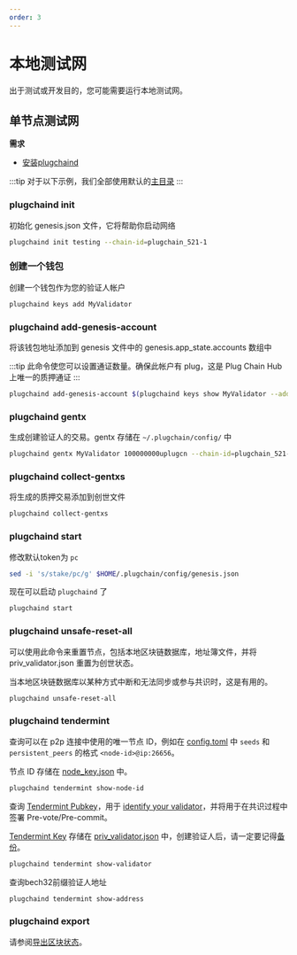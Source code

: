 ```yaml
---
order: 3
---
```


# 本地测试网

出于测试或开发目的，您可能需要运行本地测试网。

## 单节点测试网

**需求**

- [安装plugchaind](../get-started/install.md)

:::tip
对于以下示例，我们全部使用默认的[主目录](intro.md#主目录)
:::

### plugchaind init

初始化 genesis.json 文件，它将帮助你启动网络

```bash
plugchaind init testing --chain-id=plugchain_521-1
```

### 创建一个钱包

创建一个钱包作为您的验证人帐户

```bash
plugchaind keys add MyValidator
```

### plugchaind add-genesis-account

将该钱包地址添加到 genesis 文件中的 genesis.app_state.accounts 数组中

:::tip
此命令使您可以设置通证数量。确保此帐户有 plug，这是 Plug Chain Hub 上唯一的质押通证
:::

```bash
plugchaind add-genesis-account $(plugchaind keys show MyValidator --address) 150000000uplugcn
```

### plugchaind gentx

生成创建验证人的交易。gentx 存储在 `~/.plugchain/config/` 中

```bash
plugchaind gentx MyValidator 100000000uplugcn --chain-id=plugchain_521-1 
```

### plugchaind collect-gentxs

将生成的质押交易添加到创世文件

```bash
plugchaind collect-gentxs
```

### plugchaind start

修改默认token为 `pc`

```bash
sed -i 's/stake/pc/g' $HOME/.plugchain/config/genesis.json
```

现在可以启动 `plugchaind` 了

```bash
plugchaind start
```

### plugchaind unsafe-reset-all

可以使用此命令来重置节点，包括本地区块链数据库，地址簿文件，并将 priv_validator.json 重置为创世状态。

当本地区块链数据库以某种方式中断和无法同步或参与共识时，这是有用的。

```bash
plugchaind unsafe-reset-all
```

### plugchaind tendermint

查询可以在 p2p 连接中使用的唯一节点 ID，例如在 [config.toml](intro.md#cnofig-toml) 中 `seeds` 和 `persistent_peers` 的格式 `<node-id>@ip:26656`。

节点 ID 存储在 [node_key.json](intro.md#node_key-json) 中。

```bash
plugchaind tendermint show-node-id
```

查询 [Tendermint Pubkey](../concepts/validator-faq.md#tendermint-密钥)，用于 [identify your validator](../cli-client/staking.md#plugchaind-tx-staking-create-validator)，并将用于在共识过程中签署 Pre-vote/Pre-commit。

[Tendermint Key](../concepts/validator-faq.md#tendermint-密钥) 存储在 [priv_validator.json](intro.md#priv_validator-json) 中，创建验证人后，请一定要记得[备份](../concepts/validator-faq.md#如何备份验证人节点)。

```bash
plugchaind tendermint show-validator
```

查询bech32前缀验证人地址

```bash
plugchaind tendermint show-address
```

### plugchaind export

请参阅[导出区块状态](export.md)。

<!-- ## 多节点测试网

**前提**

- [安装 plug](../get-started/install.md)
- [安装 jq](https://stedolan.github.io/jq/download/)
- [安装 docker](https://docs.docker.com/engine/installation/)
- [安装 docker-compose](https://docs.docker.com/compose/install/)

### 构建和初始化

```bash
# Work from the Plug Chain Hub repo
cd [your-Plug Chain Hub-repo]

# Build the linux binary in ./build
make build-linux

# Quick init a 4-node testnet configs
make testnet-init
```

`make testnet-init` 将调用 `plugchaind testnet` 命令在 `build/nodecluster` 目录下生成4个节点的测试网配置文件。

```bash
$ tree -L 3 build/nodecluster/
build/nodecluster/
├── gentxs
│   ├── node0.json
│   ├── node1.json
│   ├── node2.json
│   └── node3.json
├── node0
│   ├── plug
│   │   ├── config
│   │   └── data
│   └── plugcli
│       ├── key_seed.json
│       └── keys
├── node1
│   ├── plug
│   │   ├── config
│   │   └── data
│   └── plugcli
│       └── key_seed.json
├── node2
│   ├── plug
│   │   ├── config
│   │   └── data
│   └── plugcli
│       └── key_seed.json
└── node3
    ├── plug
    │   ├── config
    │   └── data
    └── plugcli
        └── key_seed.json
```

### 启动

```bash
make testnet-start
```

该命令将使用 ubuntu:16.04 的 docker 镜像创建4个节点的测试网。下表列出了每个节点的端口：

| Node      | P2P Port | RPC Port |
| --------- | -------- | -------- |
| plugnode0 | 26656    | 26657    |
| plugnode1 | 26659    | 26660    |
| plugnode2 | 26661    | 26662    |
| plugnode3 | 26663    | 26664    |

要更新二进制文件，只需重新构建它并重新启动节点即可：

```bash
make build-linux testnet-start
```

### 停止

停止所有正在运行的节点：

```bash
make testnet-stop
```

### 清理

要停止所有正在运行的节点并删除 `build/` 目录中的所有文件：

```bash
make testnet-clean
``` -->
